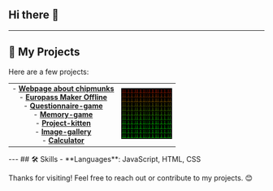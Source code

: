 ## Hi there 👋
---
## 🚀 My Projects
Here are a few projects:
<table>
  <tr>
    <td style="text-align: center; vertical-align: middle; width: 50">
      - <b><a href="https://kostassliazas.github.io/burundukas/">Webpage about chipmunks</a></b><br>
      - <b><a href="https://kostassliazas.github.io/Europass-Maker-Offline/">Europass Maker Offline</a></b><br>
      - <b><a href="https://kostassliazas.github.io/project-k/games/questionnaire/">Questionnaire-game</a></b><br>
      - <b><a href="https://kostassliazas.github.io/memory-game2.github.io/">Memory-game</a></b><br>
      - <b><a href="https://kostassliazas.github.io/project-k">Project-kitten</a></b><br>
      - <b><a href="https://kostassliazas.github.io/gallery/">Image-gallery</a></b><br>
      - <b><a href="https://kostassliazas.github.io/calculator/">Calculator</a></b>
    </td>
    <td rowspan="7" style="text-align: center; vertical-align: middle; width: 50">
      <img src="battery.svg" alt="wi-fi" width="100" height="100">
    </td>
  </tr>
</table>
---
## 🛠️ Skills
- **Languages**: JavaScript, HTML, CSS
  
Thanks for visiting! Feel free to reach out or contribute to my projects. 😊
